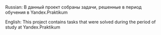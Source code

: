 Russian: В данный проект собраны задачи, решенные в период обучения в Yandex.Praktikum

English: This project contains tasks that were solved during the period of study at Yandex.Praktikum
